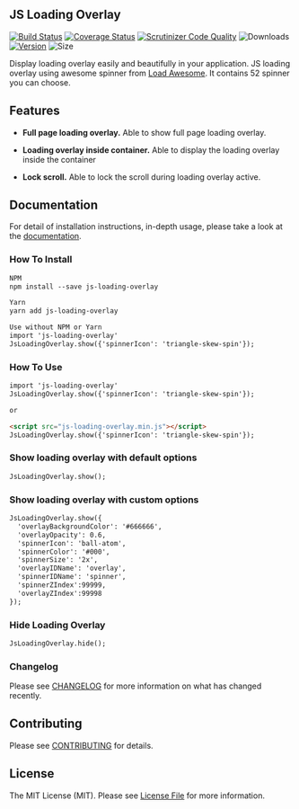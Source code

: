 ## JS Loading Overlay
[![Build Status](https://img.shields.io/github/workflow/status/muhdfaiz/js-loading-overlay/JS%20Loading%20overlay)](https://github.com/muhdfaiz/js-loading-overlay/actions?query=branch%3Amaster)
[![Coverage Status](https://coveralls.io/repos/github/muhdfaiz/js-loading-overlay/badge.svg?branch=master)](https://coveralls.io/github/muhdfaiz/js-loading-overlay?branch=master)
[![Scrutinizer Code Quality](https://scrutinizer-ci.com/g/muhdfaiz/js-loading-overlay/badges/quality-score.png?b=master)](https://scrutinizer-ci.com/g/muhdfaiz/js-loading-overlay/?branch=master) 
![Downloads](https://img.shields.io/npm/dt/js-loading-overlay)
[![Version](https://img.shields.io/npm/v/js-loading-overlay)](https://www.npmjs.com/package/js-loading-overlay)
![Size](https://img.shields.io/bundlephobia/min/js-loading-overlay)

Display loading overlay easily and beautifully in your application. JS loading overlay using awesome spinner from [Load Awesome](https://github.danielcardoso.net/load-awesome/animations.html). It contains 52 spinner you can choose.

## Features

- **Full page loading overlay.** Able to show full page loading overlay. 

- **Loading overlay inside container.** Able to display the loading overlay inside the container

- **Lock scroll.** Able to lock the scroll during loading overlay active.

## Documentation

For detail of installation instructions, in-depth usage, please take a look at the [documentation](https://js-loading-overlay.muhdfaiz.com/).

### How To Install
```markdown
NPM
npm install --save js-loading-overlay

Yarn
yarn add js-loading-overlay

Use without NPM or Yarn
import 'js-loading-overlay'
JsLoadingOverlay.show({'spinnerIcon': 'triangle-skew-spin'});
```

### How To Use
```markdown
import 'js-loading-overlay'
JsLoadingOverlay.show({'spinnerIcon': 'triangle-skew-spin'});

or

<script src="js-loading-overlay.min.js"></script>
JsLoadingOverlay.show({'spinnerIcon': 'triangle-skew-spin'});
```

### Show loading overlay with default options

```markdown
JsLoadingOverlay.show();
```

### Show loading overlay with custom options

```markdown
JsLoadingOverlay.show({
  'overlayBackgroundColor': '#666666',
  'overlayOpacity': 0.6,
  'spinnerIcon': 'ball-atom',
  'spinnerColor': '#000',
  'spinnerSize': '2x',
  'overlayIDName': 'overlay',
  'spinnerIDName': 'spinner',
  'spinnerZIndex':99999,
  'overlayZIndex':99998
});
```

### Hide Loading Overlay

```markdown
JsLoadingOverlay.hide();
```

### Changelog

Please see [CHANGELOG](CHANGELOG.md) for more information on what has changed recently.

## Contributing

Please see [CONTRIBUTING](CONTRIBUTING.md) for details.

## License

The MIT License (MIT). Please see [License File](LICENSE.md) for more information.